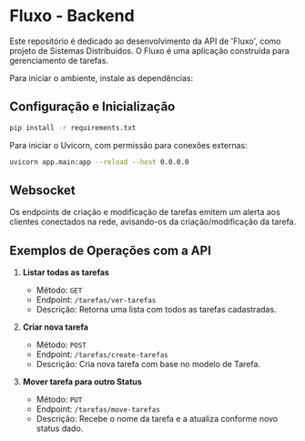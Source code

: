 # Fluxo - Backend

Este repositório é dedicado ao desenvolvimento da API de 'Fluxo', como projeto de Sistemas Distribuídos. O Fluxo é uma aplicação construída para gerenciamento de tarefas.

Para iniciar o ambiente, instale as dependências:

## Configuração e Inicialização

```bash
pip install -r requirements.txt
```

Para iniciar o Uvicorn, com permissão para conexões externas:

```bash
uvicorn app.main:app --reload --host 0.0.0.0
```

## Websocket
Os endpoints de criação e modificação de tarefas emitem um alerta aos clientes conectados na rede, avisando-os da criação/modificação da tarefa.

## Exemplos de Operações com a API
1. **Listar todas as tarefas**
    - Método: `GET`
    - Endpoint: `/tarefas/ver-tarefas`
    - Descrição: Retorna uma lista com todos as tarefas cadastradas.

2. **Criar nova tarefa**
    - Método: `POST`
    - Endpoint: `/tarefas/create-tarefas`
    - Descrição: Cria nova tarefa com base no modelo de Tarefa.

3. **Mover tarefa para outro Status**
    - Método: `PUT`
    - Endpoint: `/tarefas/move-tarefas`
    - Descrição: Recebe o nome da tarefa e a atualiza conforme novo status dado.